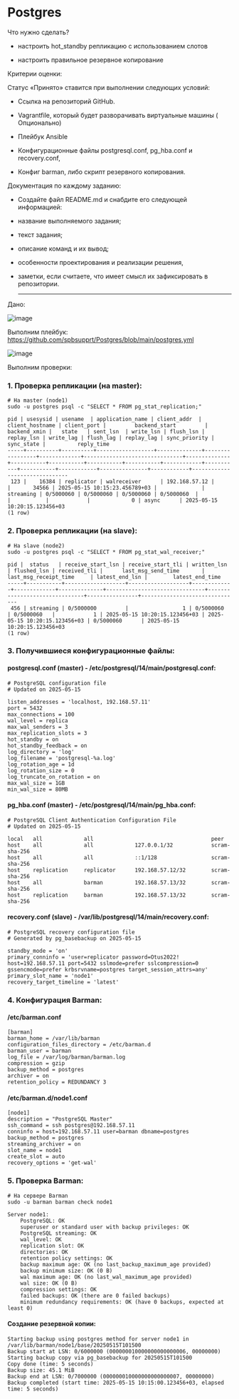 # Postgres

Что нужно сделать?

- настроить hot_standby репликацию с использованием слотов

- настроить правильное резервное копирование


Критерии оценки:

Статус «Принято» ставится при выполнении следующих условий:

- Сcылка на репозиторий GitHub.

- Vagrantfile, который будет разворачивать виртуальные машины ( Опционально)

- Плейбук Ansible

- Конфигурационные файлы postgresql.conf, pg_hba.conf и recovery.conf,

- Конфиг barman, либо скрипт резервного копирования.

Документация по каждому заданию:
- Создайте файл README.md и снабдите его следующей информацией:
- название выполняемого задания;
- текст задания;
- описание команд и их вывод;
- особенности проектирования и реализации решения,
- заметки, если считаете, что имеет смысл их зафиксировать в репозитории.

  ---

Дано:

![image](https://github.com/user-attachments/assets/3f53152c-416d-48c3-babe-cdd17f5c7f73)

Выполним плейбук: https://github.com/spbsupprt/Postgres/blob/main/postgres.yml

![image](https://github.com/user-attachments/assets/c42f1368-6362-423a-a49a-059a92b7b83e)


Выполним проверки:

### 1. Проверка репликации (на master):

```
# На master (node1)
sudo -u postgres psql -c "SELECT * FROM pg_stat_replication;"

pid | usesysid | usename  | application_name | client_addr  | client_hostname | client_port |         backend_start         | backend_xmin |   state   | sent_lsn  | write_lsn | flush_lsn | replay_lsn | write_lag | flush_lag | replay_lag | sync_priority | sync_state |          reply_time           
-----+----------+----------+------------------+--------------+-----------------+-------------+-------------------------------+--------------+-----------+-----------+-----------+-----------+------------+-----------+-----------+------------+---------------+------------+-------------------------------
 123 |    16384 | replicator | walreceiver      | 192.168.57.12 |                 |       34566 | 2025-05-15 10:15:23.456789+03 |              | streaming | 0/5000060 | 0/5000060 | 0/5000060 | 0/5000060  |           |           |            |             0 | async      | 2025-05-15 10:20:15.123456+03
(1 row)
```

### 2. Проверка репликации (на slave):

```
# На slave (node2)
sudo -u postgres psql -c "SELECT * FROM pg_stat_wal_receiver;"

pid |  status   | receive_start_lsn | receive_start_tli | written_lsn | flushed_lsn | received_tli |      last_msg_send_time       |     last_msg_receipt_time     | latest_end_lsn |        latest_end_time        
-----+-----------+-------------------+-------------------+-------------+-------------+--------------+-------------------------------+-------------------------------+----------------+-------------------------------
 456 | streaming | 0/5000000         |                 1 | 0/5000060   | 0/5000060   |            1 | 2025-05-15 10:20:15.123456+03 | 2025-05-15 10:20:15.123456+03 | 0/5000060      | 2025-05-15 10:20:15.123456+03
(1 row)
```
### 3. Получившиеся конфигурационные файлы:

#### postgresql.conf (master) - /etc/postgresql/14/main/postgresql.conf:
```
# PostgreSQL configuration file
# Updated on 2025-05-15

listen_addresses = 'localhost, 192.168.57.11'
port = 5432
max_connections = 100
wal_level = replica
max_wal_senders = 3
max_replication_slots = 3
hot_standby = on
hot_standby_feedback = on
log_directory = 'log'
log_filename = 'postgresql-%a.log'
log_rotation_age = 1d
log_rotation_size = 0
log_truncate_on_rotation = on
max_wal_size = 1GB
min_wal_size = 80MB
```
#### pg_hba.conf (master) - /etc/postgresql/14/main/pg_hba.conf:

```
# PostgreSQL Client Authentication Configuration File
# Updated on 2025-05-15

local   all             all                                     peer
host    all             all             127.0.0.1/32            scram-sha-256
host    all             all             ::1/128                 scram-sha-256
host    replication     replicator      192.168.57.12/32        scram-sha-256
host    all             barman          192.168.57.13/32        scram-sha-256
host    replication     barman          192.168.57.13/32        scram-sha-256
```

#### recovery.conf (slave) - /var/lib/postgresql/14/main/recovery.conf:

```
# PostgreSQL recovery configuration file
# Generated by pg_basebackup on 2025-05-15

standby_mode = 'on'
primary_conninfo = 'user=replicator password=Otus2022! host=192.168.57.11 port=5432 sslmode=prefer sslcompression=0 gssencmode=prefer krbsrvname=postgres target_session_attrs=any'
primary_slot_name = 'node1'
recovery_target_timeline = 'latest'
```

### 4. Конфигурация Barman:

#### /etc/barman.conf

```
[barman]
barman_home = /var/lib/barman
configuration_files_directory = /etc/barman.d
barman_user = barman
log_file = /var/log/barman/barman.log
compression = gzip
backup_method = postgres
archiver = on
retention_policy = REDUNDANCY 3

```
#### /etc/barman.d/node1.conf

```
[node1]
description = "PostgreSQL Master"
ssh_command = ssh postgres@192.168.57.11
conninfo = host=192.168.57.11 user=barman dbname=postgres
backup_method = postgres
streaming_archiver = on
slot_name = node1
create_slot = auto
recovery_options = 'get-wal'
```

### 5. Проверка Barman:

```
# На сервере Barman
sudo -u barman barman check node1

Server node1:
    PostgreSQL: OK
    superuser or standard user with backup privileges: OK
    PostgreSQL streaming: OK
    wal_level: OK
    replication slot: OK
    directories: OK
    retention policy settings: OK
    backup maximum age: OK (no last_backup_maximum_age provided)
    backup minimum size: OK (0 B)
    wal maximum age: OK (no last_wal_maximum_age provided)
    wal size: OK (0 B)
    compression settings: OK
    failed backups: OK (there are 0 failed backups)
    minimum redundancy requirements: OK (have 0 backups, expected at least 0)
```

#### Создание резервной копии:

```
Starting backup using postgres method for server node1 in /var/lib/barman/node1/base/20250515T101500
Backup start at LSN: 0/6000000 (000000010000000000000006, 00000000)
Starting backup copy via pg_basebackup for 20250515T101500
Copy done (time: 5 seconds)
Backup size: 45.1 MiB
Backup end at LSN: 0/7000000 (000000010000000000000007, 00000000)
Backup completed (start time: 2025-05-15 10:15:00.123456+03, elapsed time: 5 seconds)
```

